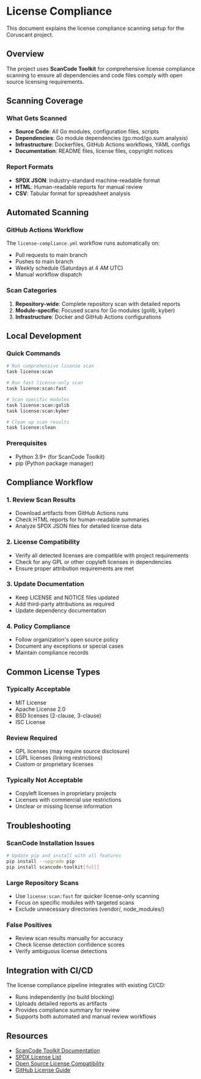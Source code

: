 # License Compliance

This document explains the license compliance scanning setup for the Coruscant project.

## Overview

The project uses **ScanCode Toolkit** for comprehensive license compliance scanning to ensure all dependencies and code files comply with open source licensing requirements.

## Scanning Coverage

### What Gets Scanned
- **Source Code**: All Go modules, configuration files, scripts
- **Dependencies**: Go module dependencies (go.mod/go.sum analysis)
- **Infrastructure**: Dockerfiles, GitHub Actions workflows, YAML configs
- **Documentation**: README files, license files, copyright notices

### Report Formats
- **SPDX JSON**: Industry-standard machine-readable format
- **HTML**: Human-readable reports for manual review
- **CSV**: Tabular format for spreadsheet analysis

## Automated Scanning

### GitHub Actions Workflow
The `license-compliance.yml` workflow runs automatically on:
- Pull requests to main branch
- Pushes to main branch
- Weekly schedule (Saturdays at 4 AM UTC)
- Manual workflow dispatch

### Scan Categories
1. **Repository-wide**: Complete repository scan with detailed reports
2. **Module-specific**: Focused scans for Go modules (golib, kyber)
3. **Infrastructure**: Docker and GitHub Actions configurations

## Local Development

### Quick Commands
```bash
# Run comprehensive license scan
task license:scan

# Run fast license-only scan
task license:scan:fast

# Scan specific modules
task license:scan:golib
task license:scan:kyber

# Clean up scan results
task license:clean
```

### Prerequisites
- Python 3.9+ (for ScanCode Toolkit)
- pip (Python package manager)

## Compliance Workflow

### 1. Review Scan Results
- Download artifacts from GitHub Actions runs
- Check HTML reports for human-readable summaries
- Analyze SPDX JSON files for detailed license data

### 2. License Compatibility
- Verify all detected licenses are compatible with project requirements
- Check for any GPL or other copyleft licenses in dependencies
- Ensure proper attribution requirements are met

### 3. Update Documentation
- Keep LICENSE and NOTICE files updated
- Add third-party attributions as required
- Update dependency documentation

### 4. Policy Compliance
- Follow organization's open source policy
- Document any exceptions or special cases
- Maintain compliance records

## Common License Types

### Typically Acceptable
- MIT License
- Apache License 2.0
- BSD licenses (2-clause, 3-clause)
- ISC License

### Review Required
- GPL licenses (may require source disclosure)
- LGPL licenses (linking restrictions)
- Custom or proprietary licenses

### Typically Not Acceptable
- Copyleft licenses in proprietary projects
- Licenses with commercial use restrictions
- Unclear or missing license information

## Troubleshooting

### ScanCode Installation Issues
```bash
# Update pip and install with all features
pip install --upgrade pip
pip install scancode-toolkit[full]
```

### Large Repository Scans
- Use `license:scan:fast` for quicker license-only scanning
- Focus on specific modules with targeted scans
- Exclude unnecessary directories (vendor/, node_modules/)

### False Positives
- Review scan results manually for accuracy
- Check license detection confidence scores
- Verify ambiguous license detections

## Integration with CI/CD

The license compliance pipeline integrates with existing CI/CD:
- Runs independently (no build blocking)
- Uploads detailed reports as artifacts
- Provides compliance summary for review
- Supports both automated and manual review workflows

## Resources

- [ScanCode Toolkit Documentation](https://scancode-toolkit.readthedocs.io/)
- [SPDX License List](https://spdx.org/licenses/)
- [Open Source License Compatibility](https://www.gnu.org/licenses/license-compatibility.html)
- [GitHub License Guide](https://docs.github.com/en/repositories/managing-your-repositorys-settings-and-features/customizing-your-repository/licensing-a-repository)